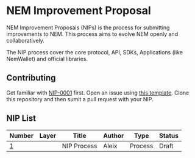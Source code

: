 # NEM Improvement Proposal

NEM Improvement Proposals (NIPs) is the process for submitting improvements to NEM. This process aims to evolve NEM openly and collaboratively.

The NIP process cover the core protocol, API, SDKs, Applications (like NemWallet) and official libraries.

## Contributing

Get familiar with [NIP-0001](NIPs/nip-0001.md) first. Open an issue using [this template](ISSUE_TEMPLATE.md). Clone this repository and then sumit a pull request with your NIP.

## NIP List

| Number         | Layer    | Title             | Author        | Type      | Status    |
| -------------- | -------- | ----------------- | ------------- | --------- | --------- |
| [1][nip-0001]  |          | NIP Process       | Aleix         | Process   | Draft     |

[nip-0001]: NIPs/nip-0001.md